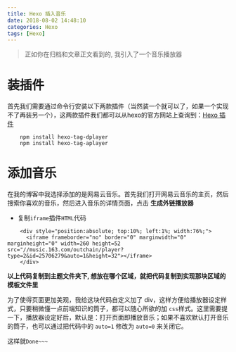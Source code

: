 ```yaml
---
title: Hexo 插入音乐
date: 2018-08-02 14:48:10
categories: Hexo
tags: [Hexo]
---
```


> 正如你在归档和文章正文看到的, 我引入了一个音乐播放器

<!-- more -->

# 装插件

 首先我们需要通过命令行安装以下两款插件（当然装一个就可以了，如果一个实现不了再装另一个），这两款插件我们都可以从hexo的官方网站上查询到：[Hexo 插件](https://hexo.io/plugins/)

```
    npm install hexo-tag-dplayer 
    npm install hexo-tag-aplayer
```

# 添加音乐

在我的博客中我选择添加的是网易云音乐。首先我们打开网易云音乐的主页，然后搜索你喜欢的音乐，然后进入音乐的详情页面，点击 **生成外链播放器**

- 复制`iframe`插件`HTML`代码

```
    <div style="position:absolute; top:10%; left:1%; width:76%;">
      <iframe frameborder="no" border="0" marginwidth="0" marginheight="0" width=260 height=52 src="//music.163.com/outchain/player?type=2&id=25706279&auto=1&height=32"></iframe>
    </div>
```

**以上代码复制到主题文件夹下, 想放在哪个区域，就把代码复制到实现那块区域的模板文件里**


为了使得页面更加美观，我给这块代码自定义加了 div，这样方便给播放器设定样式，只要稍微懂一点前端知识的筒子，都可以随心所欲的加 `css`样式。这里需要提一下，播放器设定好后，默认是：打开页面即播放音乐；如果不喜欢默认打开音乐的筒子，也可以通过把代码中的 `auto=1` 修改为 `auto=0` 来关闭它。


 这样就`Done~~~`